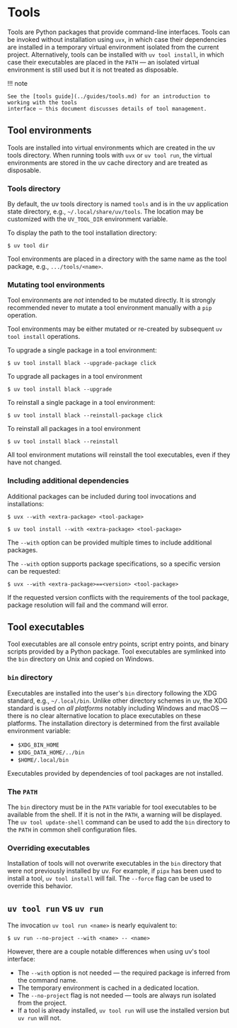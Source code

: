 # Tools

Tools are Python packages that provide command-line interfaces. Tools can be invoked without
installation using `uvx`, in which case their dependencies are installed in a temporary virtual
environment isolated from the current project. Alternatively, tools can be installed with `uv tool
install`, in which case their executables are placed in the `PATH` — an isolated virtual environment
is still used but it is not treated as disposable.

!!! note

    See the [tools guide](../guides/tools.md) for an introduction to working with the tools 
    interface — this document discusses details of tool management.

## Tool environments

Tools are installed into virtual environments which are created in the uv tools directory. When
running tools with `uvx` or `uv tool run`, the virtual environments are stored in the uv cache
directory and are treated as disposable.

### Tools directory

By default, the uv tools directory is named `tools` and is in the uv application state directory,
e.g., `~/.local/share/uv/tools`. The location may be customized with the `UV_TOOL_DIR` environment
variable.

To display the path to the tool installation directory:

```console
$ uv tool dir
```

Tool environments are placed in a directory with the same name as the tool package, e.g.,
`.../tools/<name>`.

### Mutating tool environments

Tool environments are _not_ intended to be mutated directly. It is strongly recommended never to
mutate a tool environment manually with a `pip` operation.

Tool environments may be either mutated or re-created by subsequent `uv tool install` operations.

To upgrade a single package in a tool environment:

```console
$ uv tool install black --upgrade-package click
```

To upgrade all packages in a tool environment

```console
$ uv tool install black --upgrade
```

To reinstall a single package in a tool environment:

```console
$ uv tool install black --reinstall-package click
```

To reinstall all packages in a tool environment

```console
$ uv tool install black --reinstall
```

All tool environment mutations will reinstall the tool executables, even if they have not changed.

### Including additional dependencies

Additional packages can be included during tool invocations and installations:

```console
$ uvx --with <extra-package> <tool-package>
```

```console
$ uv tool install --with <extra-package> <tool-package>
```

The `--with` option can be provided multiple times to include additional packages.

The `--with` option supports package specifications, so a specific version can be requested:

```console
$ uvx --with <extra-package>==<version> <tool-package>
```

If the requested version conflicts with the requirements of the tool package, package resolution
will fail and the command will error.

## Tool executables

Tool executables are all console entry points, script entry points, and binary scripts provided by a
Python package. Tool executables are symlinked into the `bin` directory on Unix and copied on
Windows.

### `bin` directory

Executables are installed into the user's `bin` directory following the XDG standard, e.g.,
`~/.local/bin`. Unlike other directory schemes in uv, the XDG standard is used on _all platforms_
notably including Windows and macOS — there is no clear alternative location to place executables on
these platforms. The installation directory is determined from the first available environment
variable:

- `$XDG_BIN_HOME`
- `$XDG_DATA_HOME/../bin`
- `$HOME/.local/bin`

Executables provided by dependencies of tool packages are not installed.

### The `PATH`

The `bin` directory must be in the `PATH` variable for tool executables to be available from the
shell. If it is not in the `PATH`, a warning will be displayed. The `uv tool update-shell` command
can be used to add the `bin` directory to the `PATH` in common shell configuration files.

### Overriding executables

Installation of tools will not overwrite executables in the `bin` directory that were not previously
installed by uv. For example, if `pipx` has been used to install a tool, `uv tool install` will
fail. The `--force` flag can be used to override this behavior.

## `uv tool run` vs `uv run`

The invocation `uv tool run <name>` is nearly equivalent to:

```console
$ uv run --no-project --with <name> -- <name>
```

However, there are a couple notable differences when using uv's tool interface:

- The `--with` option is not needed — the required package is inferred from the command name.
- The temporary environment is cached in a dedicated location.
- The `--no-project` flag is not needed — tools are always run isolated from the project.
- If a tool is already installed, `uv tool run` will use the installed version but `uv run` will
  not.

